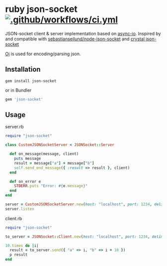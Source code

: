 # ruby json-socket [![.github/workflows/ci.yml](https://github.com/foi/ruby-json-socket/actions/workflows/ci.yml/badge.svg?branch=master)](https://github.com/foi/ruby-json-socket/actions/workflows/ci.yml)

JSON-socket client & server implementation based on [async-io](https://github.com/socketry/async-io). Inspired by and compatible with  [sebastianseilund/node-json-socket](https://github.com/sebastianseilund/node-json-socket/) and [crystal json-socket](https://github.com/foi/crystal-json-socket)

[Oj](https://github.com/ohler55/oj) is used for encoding/parsing json.

## Installation

```
gem install json-socket
```
or in Bundler
```ruby
gem 'json-socket'
```

## Usage

server.rb

```ruby
require "json-socket"

class CustomJSONSocketServer < JSONSocket::Server

  def on_message(message, client)
    puts message
    result = message["a"] + message["b"]
    self.send_end_message({ :result => result }, client)
  end

  def on_error e
    STDERR.puts "Error: #{e.message}"
  end
end

server = CustomJSONSocketServer.new(host: "localhost", port: 1234, delimeter: "ц") # OR via unix socket CustomJSONSocketServer.new(unix_socket: "/tmp/s.sock", delimeter: "ц")
server.listen
```

client.rb

```ruby
require "json-socket"

to_server = JSONSocket::Client.new(host: "localhost", port: 1234, delimeter: "ц") # OR via unix socket CustomJSONSocketServer.new(unix_socket: "/tmp/s.sock", delimeter: "ц")

10.times do |i|
  result = to_server.send({ "a" => i, "b" => i + 10 })
  p result
end
```

